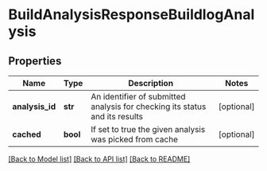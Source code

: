 # BuildAnalysisResponseBuildlogAnalysis

## Properties
Name | Type | Description | Notes
------------ | ------------- | ------------- | -------------
**analysis_id** | **str** | An identifier of submitted analysis for checking its status and its results  | [optional]
**cached** | **bool** | If set to true the given analysis was picked from cache  | [optional]

[[Back to Model list]](../README.md#documentation-for-models) [[Back to API list]](../README.md#documentation-for-api-endpoints) [[Back to README]](../README.md)

